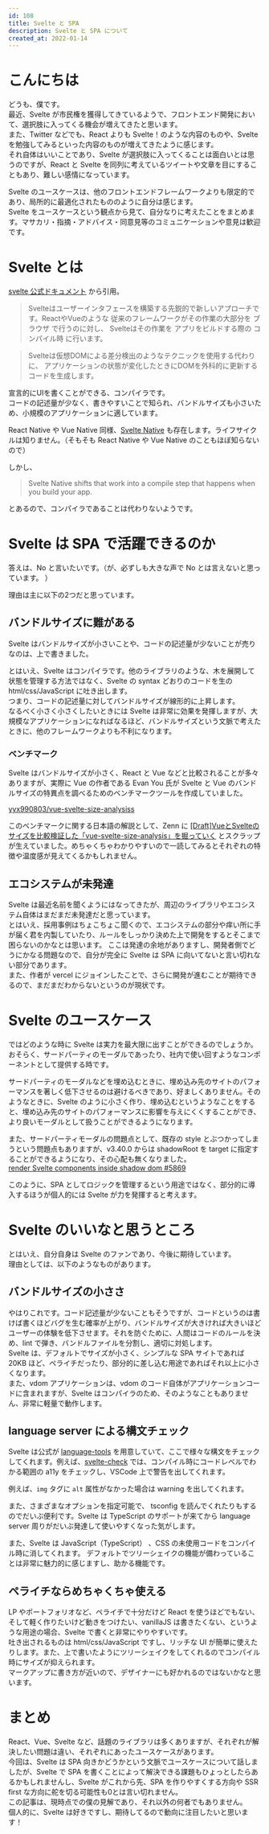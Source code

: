 ```yaml
---
id: 108
title: Svelte と SPA
description: Svelte と SPA について
created_at: 2022-01-14
---
```


# こんにちは

どうも、僕です。  
最近、Svelte が市民権を獲得してきているようで、フロントエンド開発において、選択肢に入ってくる機会が増えてきたと思います。  
また、Twitter などでも、React よりも Svelte！のような内容のものや、Svelte を勉強してみるといった内容のものが増えてきたように感じます。  
それ自体はいいことであり、Svelte が選択肢に入ってくることは面白いとは思うのですが、React と Svelte を同列に考えているツイートや文章を目にすることもあり、難しい感情になっています。  

Svelte のユースケースは、他のフロントエンドフレームワークよりも限定的であり、局所的に最適化されたもののように自分は感じます。  
Svelte をユースケースという観点から見て、自分なりに考えたことをまとめます。マサカリ・指摘・アドバイス・同意見等のコミュニケーションや意見は歓迎です。

# Svelte とは

[svelte 公式ドキュメント](https://svelte.jp/) から引用。

> Svelteはユーザーインタフェースを構築する先鋭的で新しいアプローチです。ReactやVueのような 従来のフレームワークがその作業の大部分を ブラウザ で行うのに対し、 Svelteはその作業を アプリをビルドする際の コンパイル時 に行います。

> Svelteは仮想DOMによる差分検出のようなテクニックを使用する代わりに、 アプリケーションの状態が変化したときにDOMを外科的に更新するコードを生成します。

宣言的にUIを書くことができる、コンパイラです。  
コードの記述量が少なく、書きやすいことで知られ、バンドルサイズも小さいため、小規模のアプリケーションに適しています。

React Native や Vue Native 同様、[Svelte Native](https://svelte-native.technology/) も存在します。ライフサイクルは知りません。（そもそも React Native や Vue Native のこともほぼ知らないので）

しかし、

> Svelte Native shifts that work into a compile step that happens when you build your app.

とあるので、コンパイラであることは代わりないようです。


# Svelte は SPA で活躍できるのか

答えは、No と言いたいです。（が、必ずしも大きな声で No とは言えないと思っています。  ）
  
理由は主に以下の2つだと思っています。


## バンドルサイズに難がある

Svelte はバンドルサイズが小さいことや、コードの記述量が少ないことが売りなのは、上で書きました。  

とはいえ、Svelte はコンパイラです。他のライブラリのような、木を展開して状態を管理する方法ではなく、Svelte の syntax どおりのコードを生の html/css/JavaScript に吐き出します。  
つまり、コードの記述量に対してバンドルサイズが線形的に上昇します。  
なるべく小さく小さくしたいときには Svelte は非常に効果を発揮しますが、大規模なアプリケーションになればなるほど、バンドルサイズという文脈で考えたときに、他のフレームワークよりも不利になります。  


### ベンチマーク

Svelte はバンドルサイズが小さく、React と Vue などと比較されることが多々ありますが、実際に Vue の作者である Evan You 氏が Svelte と Vue のバンドルサイズの特異点を調べるためのベンチマークツールを作成していました。  

[yyx990803/vue-svelte-size-analysiss](https://github.com/yyx990803/vue-svelte-size-analysis)
  
このベンチマークに関する日本語の解説として、Zenn に [[Draft]VueとSvelteのサイズを比較検証した「vue-svelte-size-analysis」を掘っていく](https://zenn.dev/tomoam/scraps/a6fcbe4e6dea0f) とスクラップが生えていました。めちゃくちゃわかりやすいので一読してみるとそれぞれの特徴や温度感が見えてくるかもしれません。


## エコシステムが未発達

Svelte は最近名前を聞くようにはなってきたが、周辺のライブラリやエコシステム自体はまだまだ未発達だと思っています。  
とはいえ、採用事例はちょこちょこ聞くので、エコシステムの部分や痒い所に手が届く君を内製していたり、ルールをしっかり決めた上で開発をするとそこまで困らないのかなとは思います。
ここは発達の余地がありますし、開発者側でどうにかなる問題なので、自分が完全に Svelte は SPA に向いてないと言い切れない部分であります。  
また、作者が vercel にジョインしたことで、さらに開発が進むことが期待できるので、まだまだわからないというのが現状です。


# Svelte のユースケース

ではどのような時に Svelte は実力を最大限に出すことができるのでしょうか。  
おそらく、サードパーティのモーダルであったり、社内で使い回すようなコンポーネントとして提供する時です。  


サードパーティのモーダルなどを埋め込むときに、埋め込み先のサイトのパフォーマンスを著しく低下させるのは避けるべきであり、好ましくありません。そのようなときに、Svelte のように小さく作り、埋め込むというようなことをすると、埋め込み先のサイトのパフォーマンスに影響を与えにくくすることができ、より良いモーダルとして扱うことができるようになります。  
  
また、サードパーティモーダルの問題点として、既存の style とぶつかってしまうという問題点もありますが、v3.40.0 からは shadowRoot を target に指定することができるようになり、その心配も無くなりました。  
[render Svelte components inside shadow dom #5869](https://github.com/sveltejs/svelte/issues/5869#issuecomment-884490117)
  
  
このように、SPA としてロジックを管理するという用途ではなく、部分的に導入するほうが個人的には Svelte が力を発揮すると考えます。  

# Svelte のいいなと思うところ

とはいえ、自分自身は Svelte のファンであり、今後に期待しています。  
理由としては、以下のようなものがあります。

## バンドルサイズの小ささ

やはりこれです。コード記述量が少ないこともそうですが、コードというのは書けば書くほどバグを生む確率が上がり、バンドルサイズが大きければ大きいほどユーザーの体験を低下させます。それを防ぐために、人間はコードのルールを決め、lint で弾き、バンドルファイルを分割し、適切に対処します。  
Svelte は、デフォルトでサイズが小さく、シンプルな SPA サイトであれば 20KB ほど、ペライチだったり、部分的に差し込む用途であればそれ以上に小さくなります。  
また、vdom アプリケーションは、vdom のコード自体がアプリケーションコードに含まれますが、Svelte はコンパイラのため、そのようなこともありません、非常に軽量で動作します。  
  
## language server による構文チェック

Svelte は公式が [language-tools](https://github.com/sveltejs/language-tools) を用意していて、ここで様々な構文をチェックしてくれます。例えば、[svelte-check](https://github.com/sveltejs/language-tools/tree/master/packages/svelte-check) では、コンパイル時にコードレベルでわかる範囲の a11y をチェックし、VSCode 上で警告を出してくれます。
  
例えば、`img` タグに `alt` 属性がなかった場合は warning を出してくれます。  

また、さまざまなオプションを指定可能で、 tsconfig を読んでくれたりもするのでだいぶ便利です。Svelte は TypeScript のサポートが来てから language server 周りがだいぶ発達して使いやすくなった気がします。

また、Svelte は JavaScript（TypeScript） 、CSS の未使用コードをコンパイル時に消してくれます。  デフォルトでツリーシェイクの機能が備わっていることは非常に魅力的に感じますし、助かる機能です。

## ペライチならめちゃくちゃ使える

LP やポートフォリオなど、ペライチで十分だけど React を使うほどでもない、そして軽く作りたいけど動きをつけたい、vanillaJS は書きたくない、というような用途の場合、Svelte で書くと非常にやりやすいです。  
吐き出されるものは html/css/JavaScript ですし、リッチな UI が簡単に使えたりします。また、上で書いたようにツリーシェイクをしてくれるのでコンパイル時にサイズが抑えられます。  
マークアップに書き方が近いので、デザイナーにも好かれるのではないかなと思います。  

# まとめ

React、Vue、Svelte など、話題のライブラリは多くありますが、それぞれが解決したい問題は違い、それぞれにあったユースケースがあります。  
今回は、Svelte は SPA 向きかどうかという文脈でユースケースについて話しましたが、Svelte で SPA を書くことによって解決できる課題もひょっとしたらあるかもしれませんし、Svelte がこれから先、SPA を作りやすくする方向や SSR first な方向に舵を切る可能性も0とは言い切れません。  
この記事は、現時点での僕の見解であり、それ以外の何者でもありません。  
個人的に、Svelte は好きですし、期待してるので動向に注目したいと思います！
